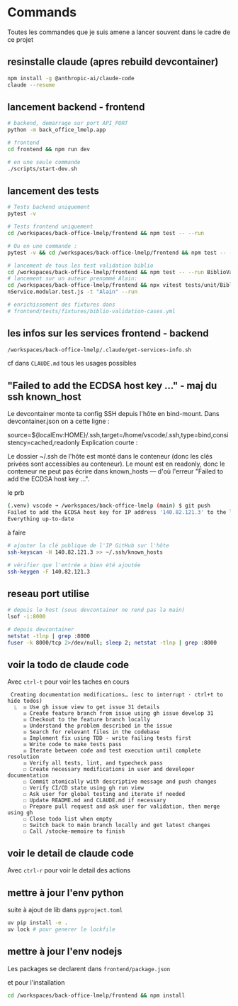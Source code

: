 # Commands

Toutes les commandes que je suis amene a lancer souvent dans le cadre de ce projet

## resinstalle claude (apres rebuild devcontainer)

```bash
npm install -g @anthropic-ai/claude-code
claude --resume
```

## lancement backend - frontend

```bash
# backend, demarrage sur port API_PORT
python -m back_office_lmelp.app

# frontend
cd frontend && npm run dev

# en une seule commande
./scripts/start-dev.sh
```

## lancement des tests

```bash
# Tests backend uniquement
pytest -v

# Tests frontend uniquement
cd /workspaces/back-office-lmelp/frontend && npm test -- --run

# Ou en une commande :
pytest -v && cd /workspaces/back-office-lmelp/frontend && npm test -- --run && cd /workspaces/back-office-lmelp

# lancement de tous les test validation biblio
cd /workspaces/back-office-lmelp/frontend && npm test -- --run BiblioValidation --reporter dot
# lancement sur un auteur prenommé Alain:
cd /workspaces/back-office-lmelp/frontend && npx vitest tests/unit/BiblioValidatio
nService.modular.test.js -t "Alain" --run

# enrichissement des fixtures dans
# frontend/tests/fixtures/biblio-validation-cases.yml
```

## les infos sur les services frontend - backend

```bash
/workspaces/back-office-lmelp/.claude/get-services-info.sh
```

cf dans `CLAUDE.md` tous les usages possibles

## "Failed to add the ECDSA host key ..." - maj du ssh known_host

Le devcontainer monte ta config SSH depuis l'hôte en bind-mount. Dans devcontainer.json on a cette ligne :

source=${localEnv:HOME}/.ssh,target=/home/vscode/.ssh,type=bind,consistency=cached,readonly
Explication courte :

Le dossier ~/.ssh de l'hôte est monté dans le conteneur (donc les clés privées sont accessibles au conteneur).
Le mount est en readonly, donc le conteneur ne peut pas écrire dans known_hosts — d'où l'erreur "Failed to add the ECDSA host key ...".

le prb

```bash
(.venv) vscode ➜ /workspaces/back-office-lmelp (main) $ git push
Failed to add the ECDSA host key for IP address '140.82.121.3' to the list of known hosts (/home/vscode/.ssh/known_hosts).
Everything up-to-date
```

à faire

```bash
# ajouter la clé publique de l'IP GitHub sur l'hôte
ssh-keyscan -H 140.82.121.3 >> ~/.ssh/known_hosts

# vérifier que l'entrée a bien été ajoutée
ssh-keygen -F 140.82.121.3
```

## reseau port utilise

```bash
# depuis le host (sous devcontainer ne rend pas la main)
lsof -i:8000

# depuis devcontainer
netstat -tlnp | grep :8000
fuser -k 8000/tcp 2>/dev/null; sleep 2; netstat -tlnp | grep :8000
```

## voir la todo de claude code

Avec `ctrl-t` pour voir les taches en cours

```text
 Creating documentation modifications… (esc to interrupt · ctrl+t to hide todos)
  ⎿  ☒ Use gh issue view to get issue 31 details
     ☒ Create feature branch from issue using gh issue develop 31
     ☒ Checkout to the feature branch locally
     ☒ Understand the problem described in the issue
     ☒ Search for relevant files in the codebase
     ☒ Implement fix using TDD - write failing tests first
     ☒ Write code to make tests pass
     ☒ Iterate between code and test execution until complete resolution
     ☒ Verify all tests, lint, and typecheck pass
     ☐ Create necessary modifications in user and developer documentation
     ☐ Commit atomically with descriptive message and push changes
     ☐ Verify CI/CD state using gh run view
     ☐ Ask user for global testing and iterate if needed
     ☐ Update README.md and CLAUDE.md if necessary
     ☐ Prepare pull request and ask user for validation, then merge using gh
     ☐ Close todo list when empty
     ☐ Switch back to main branch locally and get latest changes
     ☐ Call /stocke-memoire to finish
```

## voir le detail de claude code

Avec `ctrl-r` pour voir le detail des actions

## mettre à jour l'env python

suite à ajout de lib dans `pyproject.toml`

```bash
uv pip install -e .
uv lock # pour generer le lockfile
```

## mettre à jour l'env nodejs

Les packages se declarent dans `frontend/package.json`

et pour l'installation

```bash
cd /workspaces/back-office-lmelp/frontend && npm install
```
